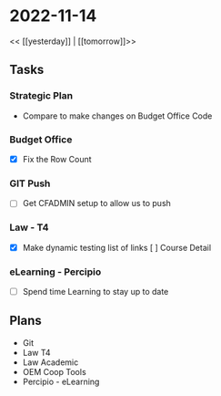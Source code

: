 # 2022-11-14
<< [[yesterday]] | [[tomorrow]]>>

## Tasks

### Strategic Plan
- Compare to make changes on Budget Office Code

### Budget Office
- [x] Fix the Row Count

### GIT Push
-  [ ]  Get CFADMIN setup to allow us to push

### Law - T4
- [x] Make dynamic testing list of links
[ ] Course Detail 

### eLearning - Percipio
-  [ ]  Spend time Learning to stay up to date

## Plans
- Git
- Law T4
- Law Academic
- OEM Coop Tools
- Percipio - eLearning

